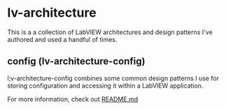 # lv-architecture
This is a a collection of LabVIEW architectures and design patterns I've authored and used a handful of times.

## config (lv-architecture-config)

l;v-architecture-config combines some common design patterns I use for storing configuration and accessing it within a LabVIEW application.

For more information, check out [README.md](./config/README.md)
